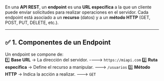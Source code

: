 
En una **API REST**, un **endpoint** es una **URL específica** a la que un cliente puede enviar solicitudes para realizar operaciones en el servidor. Cada endpoint está asociado a un **recurso** (datos) y a un **método HTTP** (GET, POST, PUT, DELETE, etc.).

---

## ✅ **1. Componentes de un Endpoint**

Un endpoint se compone de:  
1️⃣ **Base URL** → La dirección del servidor.  ----> `https://miapi.com`
2️⃣ **Ruta específica** → Define el recurso a manipular.  ---> `/usuarios`
3️⃣ **Método HTTP** → Indica la acción a realizar. ---> `GET`

